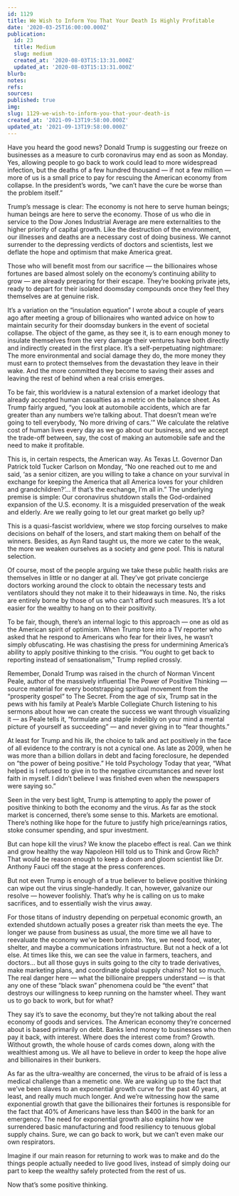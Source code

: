 ```yaml
---
id: 1129
title: We Wish to Inform You That Your Death Is Highly Profitable
date: '2020-03-25T16:00:00.000Z'
publication:
  id: 23
  title: Medium
  slug: medium
  created_at: '2020-08-03T15:13:31.000Z'
  updated_at: '2020-08-03T15:13:31.000Z'
blurb: 
notes: 
refs: 
sources: 
published: true
img: 
slug: 1129-we-wish-to-inform-you-that-your-death-is
created_at: '2021-09-13T19:58:00.000Z'
updated_at: '2021-09-13T19:58:00.000Z'
---
```

Have you heard the good news? Donald Trump is suggesting our freeze on businesses as a measure to curb coronavirus may end as soon as Monday. Yes, allowing people to go back to work could lead to more widespread infection, but the deaths of a few hundred thousand — if not a few million — more of us is a small price to pay for rescuing the American economy from collapse. In the president’s words, “we can’t have the cure be worse than the problem itself.”

Trump’s message is clear: The economy is not here to serve human beings; human beings are here to serve the economy. Those of us who die in service to the Dow Jones Industrial Average are mere externalities to the higher priority of capital growth. Like the destruction of the environment, our illnesses and deaths are a necessary cost of doing business. We cannot surrender to the depressing verdicts of doctors and scientists, lest we deflate the hope and optimism that make America great.

Those who will benefit most from our sacrifice — the billionaires whose fortunes are based almost solely on the economy’s continuing ability to grow — are already preparing for their escape. They’re booking private jets, ready to depart for their isolated doomsday compounds once they feel they themselves are at genuine risk.

It’s a variation on the “insulation equation” I wrote about a couple of years ago after meeting a group of billionaires who wanted advice on how to maintain security for their doomsday bunkers in the event of societal collapse. The object of the game, as they see it, is to earn enough money to insulate themselves from the very damage their ventures have both directly and indirectly created in the first place. It’s a self-perpetuating nightmare: The more environmental and social damage they do, the more money they must earn to protect themselves from the devastation they leave in their wake. And the more committed they become to saving their asses and leaving the rest of behind when a real crisis emerges.

To be fair, this worldview is a natural extension of a market ideology that already accepted human casualties as a metric on the balance sheet. As Trump fairly argued, “you look at automobile accidents, which are far greater than any numbers we’re talking about. That doesn’t mean we’re going to tell everybody, ‘No more driving of cars.’” We calculate the relative cost of human lives every day as we go about our business, and we accept the trade-off between, say, the cost of making an automobile safe and the need to make it profitable.

This is, in certain respects, the American way. As Texas Lt. Governor Dan Patrick told Tucker Carlson on Monday, “No one reached out to me and said, ‘as a senior citizen, are you willing to take a chance on your survival in exchange for keeping the America that all America loves for your children and grandchildren?’… If that’s the exchange, I’m all in.” The underlying premise is simple: Our coronavirus shutdown stalls the God-ordained expansion of the U.S. economy. It is a misguided preservation of the weak and elderly. Are we really going to let our great market go belly up?

This is a quasi-fascist worldview, where we stop forcing ourselves to make decisions on behalf of the losers, and start making them on behalf of the winners. Besides, as Ayn Rand taught us, the more we cater to the weak, the more we weaken ourselves as a society and gene pool. This is natural selection.

Of course, most of the people arguing we take these public health risks are themselves in little or no danger at all. They’ve got private concierge doctors working around the clock to obtain the necessary tests and ventilators should they not make it to their hideaways in time. No, the risks are entirely borne by those of us who can’t afford such measures. It’s a lot easier for the wealthy to hang on to their positivity.

To be fair, though, there’s an internal logic to this approach — one as old as the American spirit of optimism. When Trump tore into a TV reporter who asked that he respond to Americans who fear for their lives, he wasn’t simply obfuscating. He was chastising the press for undermining America’s ability to apply positive thinking to the crisis. “You ought to get back to reporting instead of sensationalism,” Trump replied crossly.

Remember, Donald Trump was raised in the church of Norman Vincent Peale, author of the massively influential The Power of Positive Thinking — source material for every bootstrapping spiritual movement from the “prosperity gospel” to The Secret. From the age of six, Trump sat in the pews with his family at Peale’s Marble Collegiate Church listening to his sermons about how we can create the success we want through visualizing it — as Peale tells it, “formulate and staple indelibly on your mind a mental picture of yourself as succeeding” — and never giving in to “fear thoughts.”

At least for Trump and his ilk, the choice to talk and act positively in the face of all evidence to the contrary is not a cynical one. As late as 2009, when he was more than a billion dollars in debt and facing foreclosure, he depended on “the power of being positive.” He told Psychology Today that year, “What helped is I refused to give in to the negative circumstances and never lost faith in myself. I didn’t believe I was finished even when the newspapers were saying so.”

Seen in the very best light, Trump is attempting to apply the power of positive thinking to both the economy and the virus. As far as the stock market is concerned, there’s some sense to this. Markets are emotional. There’s nothing like hope for the future to justify high price/earnings ratios, stoke consumer spending, and spur investment.

But can hope kill the virus? We know the placebo effect is real. Can we think and grow healthy the way Napoleon Hill told us to Think and Grow Rich? That would be reason enough to keep a doom and gloom scientist like Dr. Anthony Fauci off the stage at the press conferences.

But not even Trump is enough of a true believer to believe positive thinking can wipe out the virus single-handedly. It can, however, galvanize our resolve — however foolishly. That’s why he is calling on us to make sacrifices, and to essentially wish the virus away.

For those titans of industry depending on perpetual economic growth, an extended shutdown actually poses a greater risk than meets the eye. The longer we pause from business as usual, the more time we all have to reevaluate the economy we’ve been born into. Yes, we need food, water, shelter, and maybe a communications infrastructure. But not a heck of a lot else. At times like this, we can see the value in farmers, teachers, and doctors… but all those guys in suits going to the city to trade derivatives, make marketing plans, and coordinate global supply chains? Not so much. The real danger here — what the billionaire preppers understand — is that any one of these “black swan” phenomena could be “the event” that destroys our willingness to keep running on the hamster wheel. They want us to go back to work, but for what?

They say it’s to save the economy, but they’re not talking about the real economy of goods and services. The American economy they’re concerned about is based primarily on debt. Banks lend money to businesses who then pay it back, with interest. Where does the interest come from? Growth. Without growth, the whole house of cards comes down, along with the wealthiest among us. We all have to believe in order to keep the hope alive and billionaires in their bunkers.

As far as the ultra-wealthy are concerned, the virus to be afraid of is less a medical challenge than a memetic one. We are waking up to the fact that we’ve been slaves to an exponential growth curve for the past 40 years, at least, and really much much longer. And we’re witnessing how the same exponential growth that gave the billionaires their fortunes is responsible for the fact that 40% of Americans have less than $400 in the bank for an emergency. The need for exponential growth also explains how we surrendered basic manufacturing and food resiliency to tenuous global supply chains. Sure, we can go back to work, but we can’t even make our own respirators.

Imagine if our main reason for returning to work was to make and do the things people actually needed to live good lives, instead of simply doing our part to keep the wealthy safely protected from the rest of us.

Now that’s some positive thinking.

